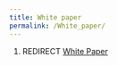 ```yaml
---
title: White paper
permalink: /White_paper/
---
```


1.  REDIRECT [White Paper](/White_Paper "wikilink")